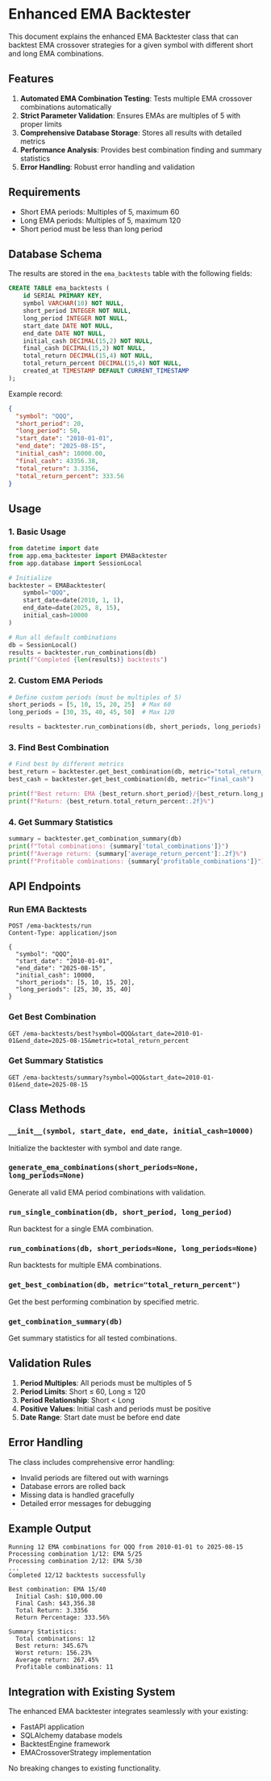 # Enhanced EMA Backtester

This document explains the enhanced EMA Backtester class that can backtest EMA crossover strategies for a given symbol with different short and long EMA combinations.

## Features

1. **Automated EMA Combination Testing**: Tests multiple EMA crossover combinations automatically
2. **Strict Parameter Validation**: Ensures EMAs are multiples of 5 with proper limits
3. **Comprehensive Database Storage**: Stores all results with detailed metrics
4. **Performance Analysis**: Provides best combination finding and summary statistics
5. **Error Handling**: Robust error handling and validation

## Requirements

- Short EMA periods: Multiples of 5, maximum 60
- Long EMA periods: Multiples of 5, maximum 120  
- Short period must be less than long period

## Database Schema

The results are stored in the `ema_backtests` table with the following fields:

```sql
CREATE TABLE ema_backtests (
    id SERIAL PRIMARY KEY,
    symbol VARCHAR(10) NOT NULL,
    short_period INTEGER NOT NULL,
    long_period INTEGER NOT NULL,
    start_date DATE NOT NULL,
    end_date DATE NOT NULL,
    initial_cash DECIMAL(15,2) NOT NULL,
    final_cash DECIMAL(15,2) NOT NULL,
    total_return DECIMAL(15,4) NOT NULL,
    total_return_percent DECIMAL(15,4) NOT NULL,
    created_at TIMESTAMP DEFAULT CURRENT_TIMESTAMP
);
```

Example record:
```json
{
  "symbol": "QQQ",
  "short_period": 20,
  "long_period": 50,
  "start_date": "2010-01-01",
  "end_date": "2025-08-15",
  "initial_cash": 10000.00,
  "final_cash": 43356.38,
  "total_return": 3.3356,
  "total_return_percent": 333.56
}
```

## Usage

### 1. Basic Usage

```python
from datetime import date
from app.ema_backtester import EMABacktester
from app.database import SessionLocal

# Initialize
backtester = EMABacktester(
    symbol="QQQ",
    start_date=date(2010, 1, 1),
    end_date=date(2025, 8, 15),
    initial_cash=10000
)

# Run all default combinations
db = SessionLocal()
results = backtester.run_combinations(db)
print(f"Completed {len(results)} backtests")
```

### 2. Custom EMA Periods

```python
# Define custom periods (must be multiples of 5)
short_periods = [5, 10, 15, 20, 25]  # Max 60
long_periods = [30, 35, 40, 45, 50]  # Max 120

results = backtester.run_combinations(db, short_periods, long_periods)
```

### 3. Find Best Combination

```python
# Find best by different metrics
best_return = backtester.get_best_combination(db, metric="total_return_percent")
best_cash = backtester.get_best_combination(db, metric="final_cash")

print(f"Best return: EMA {best_return.short_period}/{best_return.long_period}")
print(f"Return: {best_return.total_return_percent:.2f}%")
```

### 4. Get Summary Statistics

```python
summary = backtester.get_combination_summary(db)
print(f"Total combinations: {summary['total_combinations']}")
print(f"Average return: {summary['average_return_percent']:.2f}%")
print(f"Profitable combinations: {summary['profitable_combinations']}")
```

## API Endpoints

### Run EMA Backtests
```http
POST /ema-backtests/run
Content-Type: application/json

{
  "symbol": "QQQ",
  "start_date": "2010-01-01",
  "end_date": "2025-08-15",
  "initial_cash": 10000,
  "short_periods": [5, 10, 15, 20],
  "long_periods": [25, 30, 35, 40]
}
```

### Get Best Combination
```http
GET /ema-backtests/best?symbol=QQQ&start_date=2010-01-01&end_date=2025-08-15&metric=total_return_percent
```

### Get Summary Statistics
```http
GET /ema-backtests/summary?symbol=QQQ&start_date=2010-01-01&end_date=2025-08-15
```

## Class Methods

### `__init__(symbol, start_date, end_date, initial_cash=10000)`
Initialize the backtester with symbol and date range.

### `generate_ema_combinations(short_periods=None, long_periods=None)`
Generate all valid EMA period combinations with validation.

### `run_single_combination(db, short_period, long_period)`
Run backtest for a single EMA combination.

### `run_combinations(db, short_periods=None, long_periods=None)`
Run backtests for multiple EMA combinations.

### `get_best_combination(db, metric="total_return_percent")`
Get the best performing combination by specified metric.

### `get_combination_summary(db)`
Get summary statistics for all tested combinations.

## Validation Rules

1. **Period Multiples**: All periods must be multiples of 5
2. **Period Limits**: Short ≤ 60, Long ≤ 120
3. **Period Relationship**: Short < Long
4. **Positive Values**: Initial cash and periods must be positive
5. **Date Range**: Start date must be before end date

## Error Handling

The class includes comprehensive error handling:
- Invalid periods are filtered out with warnings
- Database errors are rolled back
- Missing data is handled gracefully
- Detailed error messages for debugging

## Example Output

```
Running 12 EMA combinations for QQQ from 2010-01-01 to 2025-08-15
Processing combination 1/12: EMA 5/25
Processing combination 2/12: EMA 5/30
...
Completed 12/12 backtests successfully

Best combination: EMA 15/40
  Initial Cash: $10,000.00
  Final Cash: $43,356.38
  Total Return: 3.3356
  Return Percentage: 333.56%

Summary Statistics:
  Total combinations: 12
  Best return: 345.67%
  Worst return: 156.23%
  Average return: 267.45%
  Profitable combinations: 11
```

## Integration with Existing System

The enhanced EMA backtester integrates seamlessly with your existing:
- FastAPI application
- SQLAlchemy database models
- BacktestEngine framework
- EMACrossoverStrategy implementation

No breaking changes to existing functionality.
